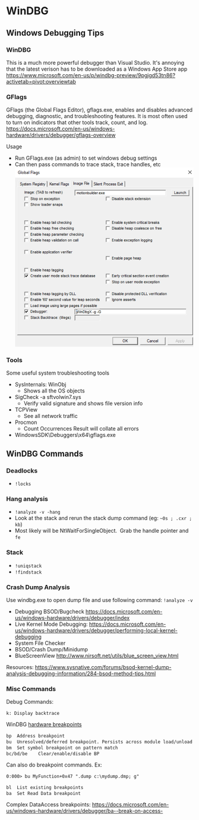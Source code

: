 # WinDBG

## Windows Debugging Tips

### WinDBG

This is a much more powerful debugger than Visual Studio. It's annoying that the latest verison has to be downloaded as a Windows App Store app https://www.microsoft.com/en-us/p/windbg-preview/9pgjgd53tn86?activetab=pivot:overviewtab

### GFlags

GFlags (the Global Flags Editor), gflags.exe, enables and disables advanced debugging, diagnostic, and troubleshooting features. It is most often used to turn on indicators that other tools track, count, and log.
https://docs.microsoft.com/en-us/windows-hardware/drivers/debugger/gflags-overview

Usage

* Run GFlags.exe (as admin) to set windows debug settings
* Can then pass commands to trace stack, trace handles, etc
  ![gflags-screenshot.png](_assets/gflags-screenshot.png)

### Tools

Some useful system troubleshooting tools

* SysInternals: WinObj
  * Shows all the OS objects
* SigCheck -a sftvolwin7.sys
  * Verify valid signature and shows file version info
* TCPView
  * See all network traffic
* Procmon
  * Count Occurrences Result will collate all errors
* WindowsSDK\\Debuggers\\x64\\gflags.exe

## WinDBG Commands

### Deadlocks

* `!locks`

### Hang analysis

* `!analyze -v -hang`
* Look at the stack and rerun the stack dump command (eg: `~0s ; .cxr ; kb`)
* Most likely will be NtWaitForSingleObject.  Grab the handle pointer and `fe`

### Stack

* `!uniqstack`
* `!findstack`

### Crash Dump Analysis

Use windbg.exe to open dump file and use following command:
`!analyze -v`

* Debugging BSOD/Bugcheck https://docs.microsoft.com/en-us/windows-hardware/drivers/debugger/index
* Live Kernel Mode Debugging: https://docs.microsoft.com/en-us/windows-hardware/drivers/debugger/performing-local-kernel-debugging
* System File Checker
* BSOD/Crash Dump/Minidump
* BlueScreenView  <http://www.nirsoft.net/utils/blue_screen_view.html>

Resources: https://www.sysnative.com/forums/bsod-kernel-dump-analysis-debugging-information/284-bsod-method-tips.html

### Misc Commands

Debug Commands:

````
k: Display backtrace
````

WinDBG [hardware breakpoints](https://docs.microsoft.com/en-us/windows-hardware/drivers/debugger/methods-of-controlling-breakpoints)

````
bp 	Address breakpoint
bu 	Unresolved/deferred breakpoint. Persists across module load/unload
bm	Set symbol breakpoint on pattern match
bc/bd/be	Clear/enable/disable BP
````

Can also do breakpoint commands. Ex:

````
0:000> bu MyFunction+0x47 ".dump c:\mydump.dmp; g"
````

````
bl	List existing breakpoints
ba	Set Read Data breakpoint
````

Complex DataAccess breakpoints: https://docs.microsoft.com/en-us/windows-hardware/drivers/debugger/ba--break-on-access-
